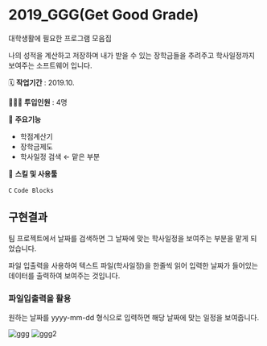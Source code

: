 # 2019_GGG(Get Good Grade)
대학생활에 필요한 프로그램 모음집

나의 성적을 계산하고 저장하며 내가 받을 수 있는 장학금들을 추려주고 학사일정까지 보여주는 소프트웨어 입니다.

🗓️ **작업기간** : 2019.10.

👩🏻‍💻 **투입인원** : 4명

📒 **주요기능**

- 학점계산기
- 장학금제도
- 학사일정 검색  ← 맡은 부분

🌱 **스킬 및 사용툴**

`C` `Code Blocks`

## 구현결과

팀 프로젝트에서 날짜를 검색하면 그 날짜에 맞는 학사일정을 보여주는 부분을 맡게 되었습니다.

파일 입출력을 사용하여 텍스트 파일(학사일정)을 한줄씩 읽어 입력한 날짜가 들어있는 데이터를 출력하여 보여주는 것입니다.

### 파일입출력을 활용

원하는 날짜를 yyyy-mm-dd 형식으로 입력하면 해당 날짜에 맞는 일정을 보여줍니다.



![ggg](https://github.com/danikaaa/2019_GGG/assets/82324322/8f7bef1f-4d8f-4070-80a2-d267d97b6eee)
![ggg2](https://github.com/danikaaa/2019_GGG/assets/82324322/8899ba92-f8e2-4657-a206-be3c4842407f)

